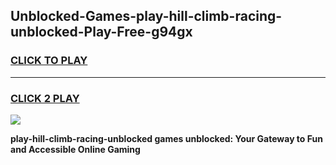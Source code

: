 
## Unblocked-Games-play-hill-climb-racing-unblocked-Play-Free-g94gx
<h3>
<a href="https://premium76.site?title=play-hill-climb-racing-unblocked&ref=19M">CLICK TO PLAY</a></h3>
<hr>

<h3>
<a href="https://premium76.site?title=play-hill-climb-racing-unblocked&ref=19M">CLICK 2 PLAY</a>
  
</h3>

<a href="https://premium76.site?title=play-hill-climb-racing-unblocked&ref=19M"><img src="https://clearcache.store/games.png"></a>


**play-hill-climb-racing-unblocked games unblocked: Your Gateway to Fun and Accessible Online Gaming**
